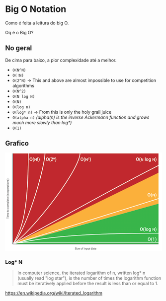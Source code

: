 # Big O Notation

Como é feita a leitura do big O.

Oq é o Big O?


## No geral

De cima para baixo, a pior complexidade até a melhor.

- ```O(N^N)``` 
- ```O(!N)```
- ```O(2^N)``` -> This and above are almost impossible to use for competition algorithms 
- ```O(N^2)```
- ```O(N log N)```
- ```O(N)```
- ```O(log n)```
- ```O(log* n)``` -> From this is only the holy grail juice
- ```O(alpha n)``` _(alpha(n) is the inverse Ackermann function and grows much more slowly than log*)_
- ```O(1)```



## Grafico

![Big O Graph](./bigO.png)

### Log* N

> In computer science, the iterated logarithm of n, written log* n (usually read "log star"), is the number of times the logarithm function must be iteratively applied before the result is less than or equal to 1.

https://en.wikipedia.org/wiki/Iterated_logarithm